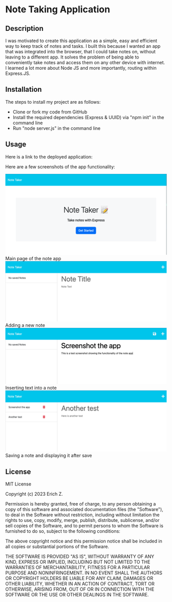 # Note Taking Application

## Description

I was motivated to create this application as a simple, easy and efficient way to keep track of notes and tasks. I built this because I wanted an app that was integrated into the browser, that I could take notes on, without leaving to a different app. It solves the problem of being able to conveniently take notes and access them on any other device with internet. I learned a lot more about Node JS and more importantly, routing within Express.JS.  

## Installation

The steps to install my project are as follows:

- Clone or fork my code from GitHub
- Install the required dependencies (Express & UUID) via "npm init" in the command line
- Run "node server.js" in the command line

## Usage

Here is a link to the deployed application:


Here are a few screenshots of the app functionality:

![Main page of the note app](Assets/Screenshot_1.png)
Main page of the note app
![Adding a new note](Assets/Screenshot_2.png)
Adding a new note
![Inserting text into a note](Assets/Screenshot_3.png)
Inserting text into a note
![Saving a note and displaying it after save](Assets/Screenshot_4.png)
Saving a note and displaying it after save

## License

MIT License

Copyright (c) 2023 Erich Z.

Permission is hereby granted, free of charge, to any person obtaining a copy of this software and associated documentation files (the "Software"), to deal in the Software without restriction, including without limitation the rights to use, copy, modify, merge, publish, distribute, sublicense, and/or sell copies of the Software, and to permit persons to whom the Software is furnished to do so, subject to the following conditions:

The above copyright notice and this permission notice shall be included in all copies or substantial portions of the Software.

THE SOFTWARE IS PROVIDED "AS IS", WITHOUT WARRANTY OF ANY KIND, EXPRESS OR IMPLIED, INCLUDING BUT NOT LIMITED TO THE WARRANTIES OF MERCHANTABILITY, FITNESS FOR A PARTICULAR PURPOSE AND NONINFRINGEMENT. IN NO EVENT SHALL THE AUTHORS OR COPYRIGHT HOLDERS BE LIABLE FOR ANY CLAIM, DAMAGES OR OTHER LIABILITY, WHETHER IN AN ACTION OF CONTRACT, TORT OR OTHERWISE, ARISING FROM, OUT OF OR IN CONNECTION WITH THE SOFTWARE OR THE USE OR OTHER DEALINGS IN THE SOFTWARE.
